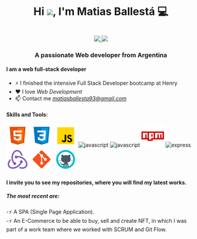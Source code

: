 <h1 align="center">Hi <img src="https://raw.githubusercontent.com/iampavangandhi/iampavangandhi/master/gifs/Hi.gif" width="30px">, I'm Matias Ballestá 💻</h1>
 <p align="center"><br/>
   <a href="https://www.linkedin.com/in/matias-ballest%C3%A1-207b9915a/">
    <img src="https://img.shields.io/badge/linkedin-Matias Ballestá-blue">
  </a>
  
  <a href="https://www.instagram.com/maxigiraudo/">
    <img src="https://img.shields.io/badge/instagram-@matiasballesta_-red">
  </a>
</p>

<h3 align="center">A passionate Web developer from Argentina</h3>

<h4> I am a web full-stack developer </h4>


- ⚡ I finished the intensive Full Stack Developer bootcamp at Henry   
- ❤️ I love *Web Development*
- 📫 Contact me *matiasballesta93@gmail.com*



<h4>Skills and Tools: </h4>
<p align="left">
	<img style="margin: auto;" src="https://raw.githubusercontent.com/sachinverma53121/sachinverma53121/master/icons/html5.png" alt=html5 width="60" height="60"/> 
	<img style="margin: auto;" src="https://raw.githubusercontent.com/sachinverma53121/sachinverma53121/master/icons/css3.png" alt=css3 width="60" height="60"/> 
  <img style="margin: auto;" src="https://raw.githubusercontent.com/sachinverma53121/sachinverma53121/master/icons/js.png" alt=javascript width="60" height="60"/>
	<img style="margin: auto;" src="https://www.openidealapp.com/wp-content/uploads/2018/02/express.png" alt=javascript width="80" height="60"/>
<img style="margin: auto;" src="https://cdn.pixabay.com/photo/2015/04/23/17/41/node-js-736399_960_720.png" alt=javascript width="80" height="60"/>
<img style="margin: auto;" src="https://raw.githubusercontent.com/sachinverma53121/sachinverma53121/master/icons/npm.png" alt=npm width="60" height="60"/>
<img style="margin: auto;" src="http://betabeers.com/uploads/blog/20170420_React_logo_wordmark.png" alt=express width="80" height="60"/>

 <img style="margin: auto;" src="https://raw.githubusercontent.com/sachinverma53121/sachinverma53121/master/icons/redux.png" alt=redux width="60" height="60"/> 
<img style="margin: auto;" src="https://raw.githubusercontent.com/sachinverma53121/sachinverma53121/master/icons/git.png" alt=git width="60" height="60"/>
  <img style="margin: auto;" src="https://raw.githubusercontent.com/sachinverma53121/sachinverma53121/master/icons/github.png" alt=github width="60" height="60"/>
  
  
  <h4> I invite you to see my repositories, where you will find my latest works. </h4>
  <h5>The most recent are: </h5>

-⚡ A SPA (Single Page Application).
 <br />
-⚡ An E-Commerce to be able to buy, sell and create NFT, in which I was part of a work team where we worked with SCRUM and Git Flow.
